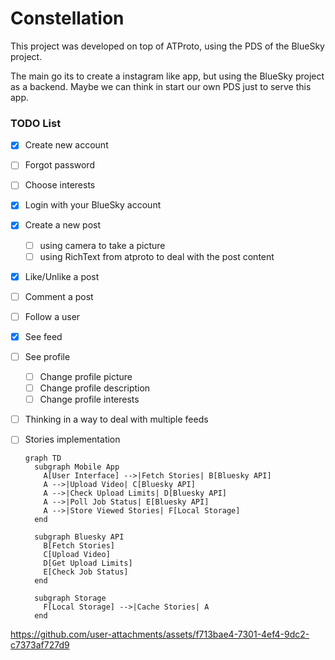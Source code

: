 # Constellation

This project was developed on top of ATProto, using the PDS of the BlueSky project.

The main go its to create a instagram like app, but using the BlueSky project as a backend. Maybe we can
think in start our own PDS just to serve this app.

### TODO List

- [x] Create new account
- [ ] Forgot password
- [ ] Choose interests
- [x] Login with your BlueSky account
- [x] Create a new post
  - [ ] using camera to take a picture
  - [ ] using RichText from atproto to deal with the post content
- [x] Like/Unlike a post
- [ ] Comment a post
- [ ] Follow a user
- [x] See feed
- [ ] See profile
  - [ ] Change profile picture
  - [ ] Change profile description
  - [ ] Change profile interests
- [ ] Thinking in a way to deal with multiple feeds
- [ ] Stories implementation

  ```mermaid
  graph TD
    subgraph Mobile App
      A[User Interface] -->|Fetch Stories| B[Bluesky API]
      A -->|Upload Video| C[Bluesky API]
      A -->|Check Upload Limits| D[Bluesky API]
      A -->|Poll Job Status| E[Bluesky API]
      A -->|Store Viewed Stories| F[Local Storage]
    end

    subgraph Bluesky API
      B[Fetch Stories]
      C[Upload Video]
      D[Get Upload Limits]
      E[Check Job Status]
    end

    subgraph Storage
      F[Local Storage] -->|Cache Stories| A
    end
  ```

https://github.com/user-attachments/assets/f713bae4-7301-4ef4-9dc2-c7373af727d9
